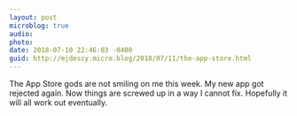 ```yaml
---
layout: post
microblog: true
audio: 
photo: 
date: 2018-07-10 22:46:03 -0400
guid: http://mjdescy.micro.blog/2018/07/11/the-app-store.html
---
```

The App Store gods are not smiling on me this week. My new app got rejected again. Now things are screwed up in a way I cannot fix. Hopefully it will all work out eventually.
